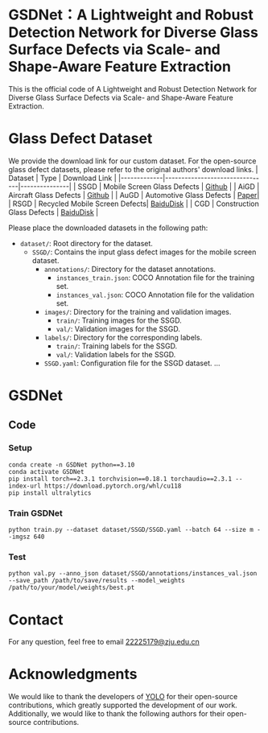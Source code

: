 # GSDNet：A Lightweight and Robust Detection Network for Diverse Glass Surface Defects via Scale- and Shape-Aware Feature Extraction
This is the official code of A Lightweight and Robust Detection Network for Diverse Glass Surface Defects via Scale- and Shape-Aware Feature Extraction.

# Glass Defect Dataset
We provide the download link for our custom dataset. For the open-source glass defect datasets, please refer to the original authors' download links.
| Dataset     | Type                           | Download Link |
|-------------|--------------------------------|---------------|
| SSGD        | Mobile Screen Glass Defects   | [Github](https://github.com/VincentHancoder/SSGD) |
| AiGD        | Aircraft Glass Defects        | [Github](https://github.com/core128/AGDD) |
| AuGD        | Automotive Glass Defects      | [Paper](https://pan.baidu.com/s/17zOqLvPzQ6-_7U6au4U_dw?pwd=itx4)|
| RSGD        | Recycled Mobile Screen Defects| [BaiduDisk](https://pan.baidu.com/s/17zOqLvPzQ6-_7U6au4U_dw?pwd=itx4) |
| CGD         | Construction Glass Defects    | [BaiduDisk](https://pan.baidu.com/s/17zOqLvPzQ6-_7U6au4U_dw?pwd=itx4) |

Please place the downloaded datasets in the following path:
- `dataset/`: Root directory for the dataset.
  - `SSGD/`: Contains the input glass defect images for the mobile screen dataset.
    - `annotations/`: Directory for the dataset annotations.
      - `instances_train.json`: COCO Annotation file for the training set.
      - `instances_val.json`: COCO Annotation file for the validation set.
    - `images/`: Directory for the training and validation images.
      - `train/`: Training images for the SSGD.
      - `val/`: Validation images for the SSGD.
    - `labels/`: Directory for the corresponding labels.
      - `train/`: Training labels for the SSGD.
      - `val/`: Validation labels for the SSGD.
    - `SSGD.yaml`: Configuration file for the SSGD dataset.
    ...
   
    
# GSDNet
## Code
### Setup
```
conda create -n GSDNet python==3.10
conda activate GSDNet
pip install torch==2.3.1 torchvision==0.18.1 torchaudio==2.3.1 --index-url https://download.pytorch.org/whl/cu118
pip install ultralytics
```
### Train GSDNet
```
python train.py --dataset dataset/SSGD/SSGD.yaml --batch 64 --size m --imgsz 640
```
### Test
```
python val.py --anno_json dataset/SSGD/annotations/instances_val.json --save_path /path/to/save/results --model_weights /path/to/your/model/weights/best.pt
```

# Contact   
For any question, feel free to email <22225179@zju.edu.cn>

# Acknowledgments
We would like to thank the developers of [YOLO](https://github.com/ultralytics/ultralytics) for their open-source contributions, which greatly supported the development of our work.
Additionally, we would like to thank the following authors for their open-source contributions.
```

```
